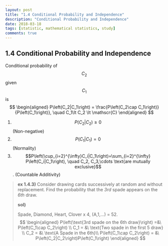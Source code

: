 ```yaml
---
layout: post
title: "1.4 Conditional Probability and Independence"
description: "Conditional Probability and Independence"
date: 2018-03-18
tags: [statistic, mathematical statistics, study]
comments: true
---
```




## 1.4 Conditional Probability and Independence

Conditional probability of $$C_2$$ given $$C_1$$ is
$$
\begin{aligned}
	P\left(C_2|C_1\right) = \frac{P\left(C_2\cap C_1\right)}{P\left(C_1\right)}, \quad C_1\lt C_2 \lt \mathscr{C}
\end{aligned}
$$

1. $$P\left(C_2|C_2\right)\ge0$$ (Non-negative)
2. $$P\left(C_1|C_1\right)=0$$ (Normality)
3. $$P\left(\cup_{i=2}^{\infty}C_i|C_1\right)=\sum_{i=2}^{\infty} P\left(C_i|C_1\right), \quad C_2, C_3,\cdots \text{are mutually exclusive}$$. (Countable Additivity)

> **ex 1.4.3)** Consider drawing cards successively at random and without replacement. Find the probability that the *3rd* spade appears on the *6th* draw.
>
> **sol)** 
>
> Spade, Diamond, Heart, Clover x 4, (A,1,…) = 52.
> $$
> \begin{aligned}
> 	P\left(\text{3rd spade on the 6th draw}\right) =&\ P\left(C_1\cap C_2\right) \\
> 	C_1 = &\ \text{Two spade in the first 5 draw} \\
> 	C_2 = &\ \text{A Spade in the 6th}\\
> 	P\left(C_1\cap C_2\right) = &\ P\left(C_2|C_2\right)P\left(C_1\right)
> \end{aligned}
> $$
> 
>
> 
>
> 
>
> 



































